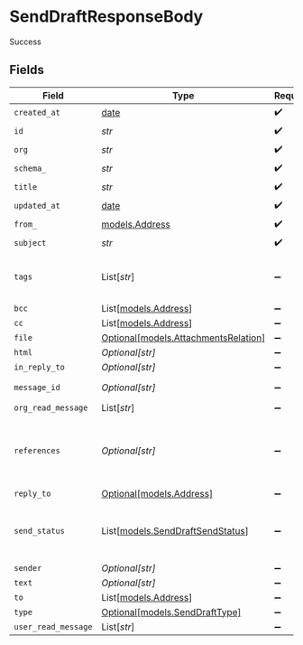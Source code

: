 # SendDraftResponseBody

Success


## Fields

| Field                                                                                                                                                                                                                                                                                                                                                                                                             | Type                                                                                                                                                                                                                                                                                                                                                                                                              | Required                                                                                                                                                                                                                                                                                                                                                                                                          | Description                                                                                                                                                                                                                                                                                                                                                                                                       | Example                                                                                                                                                                                                                                                                                                                                                                                                           |
| ----------------------------------------------------------------------------------------------------------------------------------------------------------------------------------------------------------------------------------------------------------------------------------------------------------------------------------------------------------------------------------------------------------------- | ----------------------------------------------------------------------------------------------------------------------------------------------------------------------------------------------------------------------------------------------------------------------------------------------------------------------------------------------------------------------------------------------------------------- | ----------------------------------------------------------------------------------------------------------------------------------------------------------------------------------------------------------------------------------------------------------------------------------------------------------------------------------------------------------------------------------------------------------------- | ----------------------------------------------------------------------------------------------------------------------------------------------------------------------------------------------------------------------------------------------------------------------------------------------------------------------------------------------------------------------------------------------------------------- | ----------------------------------------------------------------------------------------------------------------------------------------------------------------------------------------------------------------------------------------------------------------------------------------------------------------------------------------------------------------------------------------------------------------- |
| `created_at`                                                                                                                                                                                                                                                                                                                                                                                                      | [date](https://docs.python.org/3/library/datetime.html#date-objects)                                                                                                                                                                                                                                                                                                                                              | :heavy_check_mark:                                                                                                                                                                                                                                                                                                                                                                                                | Created date                                                                                                                                                                                                                                                                                                                                                                                                      | 2021-02-09 12:41:43.662 +0000 UTC                                                                                                                                                                                                                                                                                                                                                                                 |
| `id`                                                                                                                                                                                                                                                                                                                                                                                                              | *str*                                                                                                                                                                                                                                                                                                                                                                                                             | :heavy_check_mark:                                                                                                                                                                                                                                                                                                                                                                                                | Entity ID                                                                                                                                                                                                                                                                                                                                                                                                         | 3fa85f64-5717-4562-b3fc-2c963f66afa6                                                                                                                                                                                                                                                                                                                                                                              |
| `org`                                                                                                                                                                                                                                                                                                                                                                                                             | *str*                                                                                                                                                                                                                                                                                                                                                                                                             | :heavy_check_mark:                                                                                                                                                                                                                                                                                                                                                                                                | Ivy Organization ID the entity belongs to                                                                                                                                                                                                                                                                                                                                                                         | 206801                                                                                                                                                                                                                                                                                                                                                                                                            |
| `schema_`                                                                                                                                                                                                                                                                                                                                                                                                         | *str*                                                                                                                                                                                                                                                                                                                                                                                                             | :heavy_check_mark:                                                                                                                                                                                                                                                                                                                                                                                                | URL-friendly identifier for the entity schema                                                                                                                                                                                                                                                                                                                                                                     | message                                                                                                                                                                                                                                                                                                                                                                                                           |
| `title`                                                                                                                                                                                                                                                                                                                                                                                                           | *str*                                                                                                                                                                                                                                                                                                                                                                                                             | :heavy_check_mark:                                                                                                                                                                                                                                                                                                                                                                                                | Entity title                                                                                                                                                                                                                                                                                                                                                                                                      |                                                                                                                                                                                                                                                                                                                                                                                                                   |
| `updated_at`                                                                                                                                                                                                                                                                                                                                                                                                      | [date](https://docs.python.org/3/library/datetime.html#date-objects)                                                                                                                                                                                                                                                                                                                                              | :heavy_check_mark:                                                                                                                                                                                                                                                                                                                                                                                                | Updated date                                                                                                                                                                                                                                                                                                                                                                                                      | 2021-02-10 09:14:31.99 +0000 UTC                                                                                                                                                                                                                                                                                                                                                                                  |
| `from_`                                                                                                                                                                                                                                                                                                                                                                                                           | [models.Address](../models/address.md)                                                                                                                                                                                                                                                                                                                                                                            | :heavy_check_mark:                                                                                                                                                                                                                                                                                                                                                                                                | N/A                                                                                                                                                                                                                                                                                                                                                                                                               |                                                                                                                                                                                                                                                                                                                                                                                                                   |
| `subject`                                                                                                                                                                                                                                                                                                                                                                                                         | *str*                                                                                                                                                                                                                                                                                                                                                                                                             | :heavy_check_mark:                                                                                                                                                                                                                                                                                                                                                                                                | Subject                                                                                                                                                                                                                                                                                                                                                                                                           | Request for solar panel price                                                                                                                                                                                                                                                                                                                                                                                     |
| `tags`                                                                                                                                                                                                                                                                                                                                                                                                            | List[*str*]                                                                                                                                                                                                                                                                                                                                                                                                       | :heavy_minus_sign:                                                                                                                                                                                                                                                                                                                                                                                                | Entity tags                                                                                                                                                                                                                                                                                                                                                                                                       | [<br/>"pricing",<br/>"INBOX"<br/>]                                                                                                                                                                                                                                                                                                                                                                                |
| `bcc`                                                                                                                                                                                                                                                                                                                                                                                                             | List[[models.Address](../models/address.md)]                                                                                                                                                                                                                                                                                                                                                                      | :heavy_minus_sign:                                                                                                                                                                                                                                                                                                                                                                                                | Bcc email addresses                                                                                                                                                                                                                                                                                                                                                                                               |                                                                                                                                                                                                                                                                                                                                                                                                                   |
| `cc`                                                                                                                                                                                                                                                                                                                                                                                                              | List[[models.Address](../models/address.md)]                                                                                                                                                                                                                                                                                                                                                                      | :heavy_minus_sign:                                                                                                                                                                                                                                                                                                                                                                                                | Cc email addresses                                                                                                                                                                                                                                                                                                                                                                                                |                                                                                                                                                                                                                                                                                                                                                                                                                   |
| `file`                                                                                                                                                                                                                                                                                                                                                                                                            | [Optional[models.AttachmentsRelation]](../models/attachmentsrelation.md)                                                                                                                                                                                                                                                                                                                                          | :heavy_minus_sign:                                                                                                                                                                                                                                                                                                                                                                                                | Message attachments                                                                                                                                                                                                                                                                                                                                                                                               |                                                                                                                                                                                                                                                                                                                                                                                                                   |
| `html`                                                                                                                                                                                                                                                                                                                                                                                                            | *Optional[str]*                                                                                                                                                                                                                                                                                                                                                                                                   | :heavy_minus_sign:                                                                                                                                                                                                                                                                                                                                                                                                | HTML body                                                                                                                                                                                                                                                                                                                                                                                                         | <div>We at ABC GmbH would like to request a price quote for the solar panel.</div>                                                                                                                                                                                                                                                                                                                                |
| `in_reply_to`                                                                                                                                                                                                                                                                                                                                                                                                     | *Optional[str]*                                                                                                                                                                                                                                                                                                                                                                                                   | :heavy_minus_sign:                                                                                                                                                                                                                                                                                                                                                                                                | In-Reply-To header. Value is the `message_id` of parent message.<br/>                                                                                                                                                                                                                                                                                                                                             | <CALHgQpziyxW9NaFUs+nRMykzr6Ljq6vjq4WO9SaihAuMasuDyg@mail.gmail.com>                                                                                                                                                                                                                                                                                                                                              |
| `message_id`                                                                                                                                                                                                                                                                                                                                                                                                      | *Optional[str]*                                                                                                                                                                                                                                                                                                                                                                                                   | :heavy_minus_sign:                                                                                                                                                                                                                                                                                                                                                                                                | Message ID which is from email provider. If you provide `message-id`, API overrides by its own value.                                                                                                                                                                                                                                                                                                             | <0102017b97a502f8-a67f01c2-68cc-4928-b91b-45853f34e259-000000@eu-west-1.amazonses.com>                                                                                                                                                                                                                                                                                                                            |
| `org_read_message`                                                                                                                                                                                                                                                                                                                                                                                                | List[*str*]                                                                                                                                                                                                                                                                                                                                                                                                       | :heavy_minus_sign:                                                                                                                                                                                                                                                                                                                                                                                                | Ivy Organization ID of organization read the message.                                                                                                                                                                                                                                                                                                                                                             |                                                                                                                                                                                                                                                                                                                                                                                                                   |
| `references`                                                                                                                                                                                                                                                                                                                                                                                                      | *Optional[str]*                                                                                                                                                                                                                                                                                                                                                                                                   | :heavy_minus_sign:                                                                                                                                                                                                                                                                                                                                                                                                | References header. Value is the series of `message_id` which is reparated by space to indicate that message has parent.            The last message ID in references identifies the parent. The first message ID in references identifies the first message in the thread.            The basic idea is that sender should copy `references` from the parent and append the parent's `message_id` when replying.<br/> | <0102017b97a502f8-a67f01c2-68cc-4928-b91b-45853f34e259-000000@eu-west-1.amazonses.com> <CALHgQpziyxW9NaFUs+nRMykzr6Ljq6vjq4WO9SaihAuMasuDyg@mail.gmail.com>                                                                                                                                                                                                                                                       |
| `reply_to`                                                                                                                                                                                                                                                                                                                                                                                                        | [Optional[models.Address]](../models/address.md)                                                                                                                                                                                                                                                                                                                                                                  | :heavy_minus_sign:                                                                                                                                                                                                                                                                                                                                                                                                | N/A                                                                                                                                                                                                                                                                                                                                                                                                               |                                                                                                                                                                                                                                                                                                                                                                                                                   |
| `send_status`                                                                                                                                                                                                                                                                                                                                                                                                     | List[[models.SendDraftSendStatus](../models/senddraftsendstatus.md)]                                                                                                                                                                                                                                                                                                                                              | :heavy_minus_sign:                                                                                                                                                                                                                                                                                                                                                                                                | Sent message status. The array contains sending message status corresponding to all recipients. For more detail, check `send_status` of each recipient in `to`, `cc`, `bcc`            Reference at <https://docs.aws.amazon.com/ses/latest/DeveloperGuide/monitor-sending-activity.html><br/>                                                                                                                    |                                                                                                                                                                                                                                                                                                                                                                                                                   |
| `sender`                                                                                                                                                                                                                                                                                                                                                                                                          | *Optional[str]*                                                                                                                                                                                                                                                                                                                                                                                                   | :heavy_minus_sign:                                                                                                                                                                                                                                                                                                                                                                                                | Ivy User ID of user sends the message.                                                                                                                                                                                                                                                                                                                                                                            | 206801                                                                                                                                                                                                                                                                                                                                                                                                            |
| `text`                                                                                                                                                                                                                                                                                                                                                                                                            | *Optional[str]*                                                                                                                                                                                                                                                                                                                                                                                                   | :heavy_minus_sign:                                                                                                                                                                                                                                                                                                                                                                                                | Text body                                                                                                                                                                                                                                                                                                                                                                                                         | We at ABC GmbH would like to request a price quote for the solar panel.                                                                                                                                                                                                                                                                                                                                           |
| `to`                                                                                                                                                                                                                                                                                                                                                                                                              | List[[models.Address](../models/address.md)]                                                                                                                                                                                                                                                                                                                                                                      | :heavy_minus_sign:                                                                                                                                                                                                                                                                                                                                                                                                | To email addresses                                                                                                                                                                                                                                                                                                                                                                                                |                                                                                                                                                                                                                                                                                                                                                                                                                   |
| `type`                                                                                                                                                                                                                                                                                                                                                                                                            | [Optional[models.SendDraftType]](../models/senddrafttype.md)                                                                                                                                                                                                                                                                                                                                                      | :heavy_minus_sign:                                                                                                                                                                                                                                                                                                                                                                                                | Message type                                                                                                                                                                                                                                                                                                                                                                                                      |                                                                                                                                                                                                                                                                                                                                                                                                                   |
| `user_read_message`                                                                                                                                                                                                                                                                                                                                                                                               | List[*str*]                                                                                                                                                                                                                                                                                                                                                                                                       | :heavy_minus_sign:                                                                                                                                                                                                                                                                                                                                                                                                | Ivy User ID of user read the message.                                                                                                                                                                                                                                                                                                                                                                             |                                                                                                                                                                                                                                                                                                                                                                                                                   |